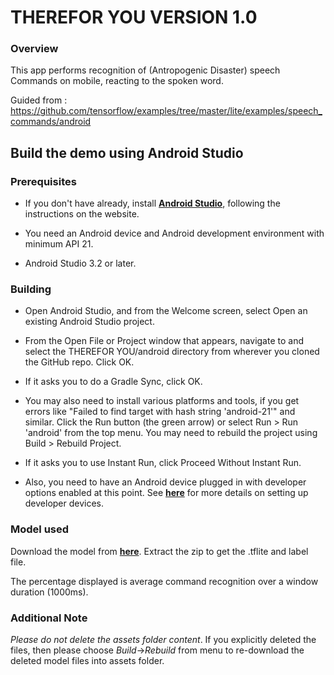 # THEREFOR YOU VERSION 1.0

### Overview

This app performs recognition of (Antropogenic Disaster) speech Commands on mobile, reacting to the spoken word.

Guided from : https://github.com/tensorflow/examples/tree/master/lite/examples/speech_commands/android

<!-- TODO(b/124116863): Add app screenshot. -->

## Build the demo using Android Studio

### Prerequisites

* If you don't have already, install **[Android Studio](https://developer.android.com/studio/index.html)**, following the instructions on the website.

* You need an Android device and Android development environment with minimum API 21.
* Android Studio 3.2 or later.

### Building
* Open Android Studio, and from the Welcome screen, select Open an existing Android Studio project.

* From the Open File or Project window that appears, navigate to and select the THEREFOR YOU/android directory from wherever you cloned the GitHub repo. Click OK.

* If it asks you to do a Gradle Sync, click OK.

* You may also need to install various platforms and tools, if you get errors like "Failed to find target with hash string 'android-21'" and similar.
Click the Run button (the green arrow) or select Run > Run 'android' from the top menu. You may need to rebuild the project using Build > Rebuild Project.

* If it asks you to use Instant Run, click Proceed Without Instant Run.

* Also, you need to have an Android device plugged in with developer options enabled at this point. See **[here](https://developer.android.com/studio/run/device)** for more details on setting up developer devices.


### Model used
Download the model from **[here](https://storage.googleapis.com/download.tensorflow.org/models/tflite/conv_actions_tflite.zip)**. Extract the zip to get the .tflite and label file.

The percentage displayed is average command recognition over a window duration (1000ms).

### Additional Note
_Please do not delete the assets folder content_. If you explicitly deleted the files, then please choose *Build*->*Rebuild* from menu to re-download the deleted model files into assets folder.

